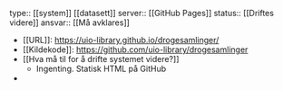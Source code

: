 type:: [[system]] [[datasett]] 
server:: [[GitHub Pages]]
status:: [[Driftes videre]]
ansvar:: [[Må avklares]]

- [[URL]]: https://uio-library.github.io/drogesamlinger/
- [[Kildekode]]: https://github.com/uio-library/drogesamlinger
- [[Hva må til for å drifte systemet videre?]]
	- Ingenting. Statisk HTML på GitHub
-